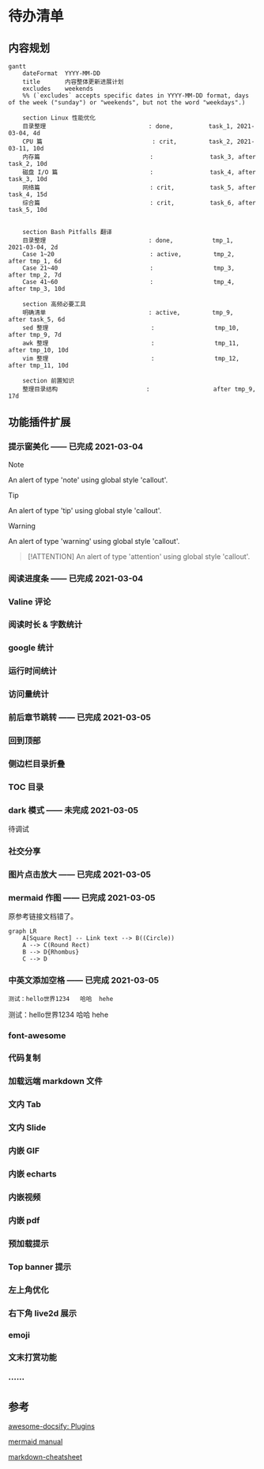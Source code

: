 # 待办清单

<!-- ## 内容新增

### Linux 性能优化实战笔记及拓展

### Bash Pitfalls 翻译完结

### github 仓库整理

### 调整访问方式 -->

## 内容规划

```mermaid
gantt
    dateFormat  YYYY-MM-DD
    title       内容整体更新进展计划
    excludes    weekends
    %% (`excludes` accepts specific dates in YYYY-MM-DD format, days of the week ("sunday") or "weekends", but not the word "weekdays".)

    section Linux 性能优化
    目录整理                             : done,          task_1, 2021-03-04, 4d
    CPU 篇                               : crit,         task_2, 2021-03-11, 10d
    内存篇                               :                task_3, after task_2, 10d
    磁盘 I/O 篇                          :                task_4, after task_3, 10d
    网络篇                               : crit,          task_5, after task_4, 15d
    综合篇                               : crit,          task_6, after task_5, 10d


    section Bash Pitfalls 翻译
    目录整理                             : done,           tmp_1,  2021-03-04, 2d
    Case 1~20                           : active,         tmp_2,  after tmp_1, 6d
    Case 21~40                          :                 tmp_3,  after tmp_2, 7d
    Case 41~60                          :                 tmp_4,  after tmp_3, 10d

    section 高频必要工具
    明确清单                             : active,         tmp_9,   after task_5, 6d
    sed 整理                             :                 tmp_10,  after tmp_9, 7d
    awk 整理                             :                 tmp_11,  after tmp_10, 10d
    vim 整理                             :                 tmp_12,  after tmp_11, 10d

    section 前置知识
    整理目录结构                         :                  after tmp_9, 17d
```



## 功能插件扩展

### 提示窗美化 —— 已完成 2021-03-04

> [!NOTE]
> An alert of type 'note' using global style 'callout'.

> [!TIP]
> An alert of type 'tip' using global style 'callout'.

> [!WARNING]
> An alert of type 'warning' using global style 'callout'.

> [!ATTENTION]
> An alert of type 'attention' using global style 'callout'.

### 阅读进度条 —— 已完成 2021-03-04

### Valine 评论

### 阅读时长 & 字数统计

### google 统计

### 运行时间统计

### 访问量统计

### 前后章节跳转 —— 已完成 2021-03-05

### 回到顶部

### 侧边栏目录折叠

### TOC 目录

### dark 模式 —— 未完成 2021-03-05
待调试

### 社交分享

### 图片点击放大 —— 已完成 2021-03-05

### mermaid 作图 —— 已完成 2021-03-05
原参考链接文档错了。
```mermaid
graph LR
    A[Square Rect] -- Link text --> B((Circle))
    A --> C(Round Rect)
    B --> D{Rhombus}
    C --> D
```

### 中英文添加空格 —— 已完成 2021-03-05
`测试：hello世界1234   哈哈  hehe`

测试：hello世界1234   哈哈  hehe

### font-awesome

### 代码复制

### 加载远端 markdown 文件

### 文内 Tab

### 文内 Slide

### 内嵌 GIF

### 内嵌 echarts

### 内嵌视频

### 内嵌 pdf

### 预加载提示

### Top banner 提示

### 左上角优化

### 右下角 live2d 展示

### emoji

### 文末打赏功能

### ······


## 参考

[awesome-docsify: Plugins](https://github.com/docsifyjs/awesome-docsify#plugins)

[mermaid manual](https://mermaid-js.github.io/mermaid/#/)

[markdown-cheatsheet](https://github.com/tchapi/markdown-cheatsheet)